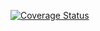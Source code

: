 [![Coverage Status](https://coveralls.io/repos/github/GSinseswa721/Brand-backend/badge.svg?branch=main)](https://coveralls.io/github/GSinseswa721/Brand-backend?branch=main)
